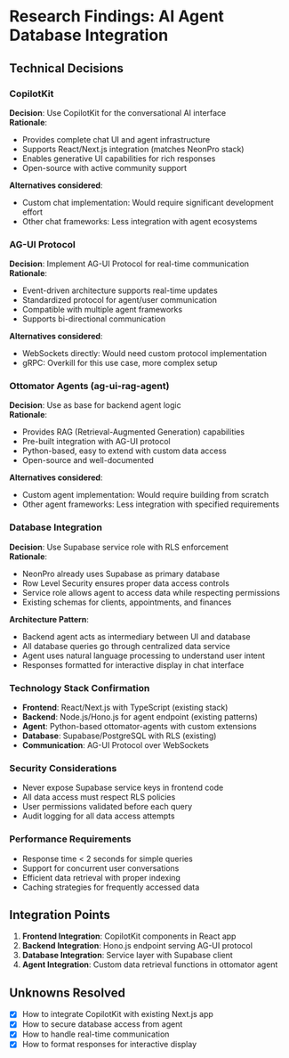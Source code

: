 # Research Findings: AI Agent Database Integration

## Technical Decisions

### CopilotKit

**Decision**: Use CopilotKit for the conversational AI interface  
**Rationale**:

- Provides complete chat UI and agent infrastructure
- Supports React/Next.js integration (matches NeonPro stack)
- Enables generative UI capabilities for rich responses
- Open-source with active community support

**Alternatives considered**:

- Custom chat implementation: Would require significant development effort
- Other chat frameworks: Less integration with agent ecosystems

### AG-UI Protocol

**Decision**: Implement AG-UI Protocol for real-time communication  
**Rationale**:

- Event-driven architecture supports real-time updates
- Standardized protocol for agent/user communication
- Compatible with multiple agent frameworks
- Supports bi-directional communication

**Alternatives considered**:

- WebSockets directly: Would need custom protocol implementation
- gRPC: Overkill for this use case, more complex setup

### Ottomator Agents (ag-ui-rag-agent)

**Decision**: Use as base for backend agent logic  
**Rationale**:

- Provides RAG (Retrieval-Augmented Generation) capabilities
- Pre-built integration with AG-UI protocol
- Python-based, easy to extend with custom data access
- Open-source and well-documented

**Alternatives considered**:

- Custom agent implementation: Would require building from scratch
- Other agent frameworks: Less integration with specified requirements

### Database Integration

**Decision**: Use Supabase service role with RLS enforcement  
**Rationale**:

- NeonPro already uses Supabase as primary database
- Row Level Security ensures proper data access controls
- Service role allows agent to access data while respecting permissions
- Existing schemas for clients, appointments, and finances

**Architecture Pattern**:

- Backend agent acts as intermediary between UI and database
- All database queries go through centralized data service
- Agent uses natural language processing to understand user intent
- Responses formatted for interactive display in chat interface

### Technology Stack Confirmation

- **Frontend**: React/Next.js with TypeScript (existing stack)
- **Backend**: Node.js/Hono.js for agent endpoint (existing patterns)
- **Agent**: Python-based ottomator-agents with custom extensions
- **Database**: Supabase/PostgreSQL with RLS (existing)
- **Communication**: AG-UI Protocol over WebSockets

### Security Considerations

- Never expose Supabase service keys in frontend code
- All data access must respect RLS policies
- User permissions validated before each query
- Audit logging for all data access attempts

### Performance Requirements

- Response time < 2 seconds for simple queries
- Support for concurrent user conversations
- Efficient data retrieval with proper indexing
- Caching strategies for frequently accessed data

## Integration Points

1. **Frontend Integration**: CopilotKit components in React app
2. **Backend Integration**: Hono.js endpoint serving AG-UI protocol
3. **Database Integration**: Service layer with Supabase client
4. **Agent Integration**: Custom data retrieval functions in ottomator agent

## Unknowns Resolved

- [x] How to integrate CopilotKit with existing Next.js app
- [x] How to secure database access from agent
- [x] How to handle real-time communication
- [x] How to format responses for interactive display
